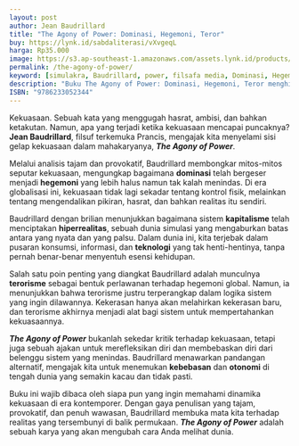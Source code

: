 ```yaml
---
layout: post
author: Jean Baudrillard
title: "The Agony of Power: Dominasi, Hegemoni, Teror"
buy: https://lynk.id/sabdaliterasi/vXvgeqL
harga: Rp35.000
image: https://s3.ap-southeast-1.amazonaws.com/assets.lynk.id/products/24-12-2023/1703408899393_3574844
permalink: /the-agony-of-power/
keyword: [simulakra, Baudrillard, power, filsafa media, Dominasi, Hegemoni, Teror]
description: "Buku The Agony of Power: Dominasi, Hegemoni, Teror menghimpun makalah-makalah yang sebelumnya tidak diterbitkan yang ditulis pada 2005, dua tahun sebe..."
ISBN: "9786233052344"
---
```

<p>Kekuasaan. Sebuah kata yang menggugah hasrat, ambisi, dan bahkan ketakutan. Namun, apa yang terjadi ketika kekuasaan mencapai puncaknya? <strong>Jean Baudrillard</strong>, filsuf terkemuka Prancis, mengajak kita menyelami sisi gelap kekuasaan dalam mahakaryanya, <em><strong>The Agony of Power</strong></em>.</p><p>Melalui analisis tajam dan provokatif, Baudrillard membongkar mitos-mitos seputar kekuasaan, mengungkap bagaimana <strong>dominasi</strong> telah bergeser menjadi <strong>hegemoni</strong> yang lebih halus namun tak kalah menindas. Di era globalisasi ini, kekuasaan tidak lagi sekadar tentang kontrol fisik, melainkan tentang mengendalikan pikiran, hasrat, dan bahkan realitas itu sendiri.</p><p>Baudrillard dengan brilian menunjukkan bagaimana sistem <strong>kapitalisme</strong> telah menciptakan <strong>hiperrealitas</strong>, sebuah dunia simulasi yang mengaburkan batas antara yang nyata dan yang palsu. Dalam dunia ini, kita terjebak dalam pusaran konsumsi, informasi, dan <strong>teknologi</strong> yang tak henti-hentinya, tanpa pernah benar-benar menyentuh esensi kehidupan.</p><p>Salah satu poin penting yang diangkat Baudrillard adalah munculnya <strong>terorisme</strong> sebagai bentuk perlawanan terhadap hegemoni global. Namun, ia menunjukkan bahwa terorisme justru terperangkap dalam logika sistem yang ingin dilawannya. Kekerasan hanya akan melahirkan kekerasan baru, dan terorisme akhirnya menjadi alat bagi sistem untuk mempertahankan kekuasaannya.</p><p><em><strong>The Agony of Power</strong></em> bukanlah sekedar kritik terhadap kekuasaan, tetapi juga sebuah ajakan untuk merefleksikan diri dan membebaskan diri dari belenggu sistem yang menindas. Baudrillard menawarkan pandangan alternatif, mengajak kita untuk menemukan <strong>kebebasan</strong> dan <strong>otonomi</strong> di tengah dunia yang semakin kacau dan tidak pasti.</p><p>Buku ini wajib dibaca oleh siapa pun yang ingin memahami dinamika kekuasaan di era kontemporer. Dengan gaya penulisan yang tajam, provokatif, dan penuh wawasan, Baudrillard membuka mata kita terhadap realitas yang tersembunyi di balik permukaan. <em><strong>The Agony of Power</strong></em> adalah sebuah karya yang akan mengubah cara Anda melihat dunia.</p>
